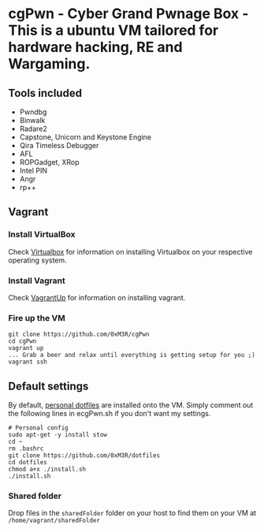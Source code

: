 # cgPwn - Cyber Grand Pwnage Box  - This is a ubuntu VM tailored for hardware hacking, RE and Wargaming.

## Tools included
*  Pwndbg
*  Binwalk
*  Radare2 
*  Capstone, Unicorn and Keystone Engine
*  Qira Timeless Debugger
*  AFL
*  ROPGadget, XRop
*  Intel PIN
*  Angr
*  rp++


## Vagrant

### Install VirtualBox
Check [Virtualbox](https://www.virtualbox.org/wiki/Downloads) for information on installing Virtualbox on your respective operating system.

### Install Vagrant
Check [VagrantUp](https://www.vagrantup.com/downloads.html) for information on installing vagrant.

### Fire up the VM
```
git clone https://github.com/0xM3R/cgPwn
cd cgPwn
vagrant up
... Grab a beer and relax until everything is getting setup for you ;)
vagrant ssh
```

## Default settings
By default, [personal dotfiles](http://github.com/0xM3R/dotfiles) are installed onto the VM. Simply comment out the following lines in ecgPwn.sh if you don't want my settings.

```
# Personal config
sudo apt-get -y install stow
cd ~
rm .bashrc
git clone https://github.com/0xM3R/dotfiles
cd dotfiles
chmod a+x ./install.sh
./install.sh
```

### Shared folder

Drop files in the `sharedFolder` folder on your host to find them on your VM at `/home/vagrant/sharedFolder`
